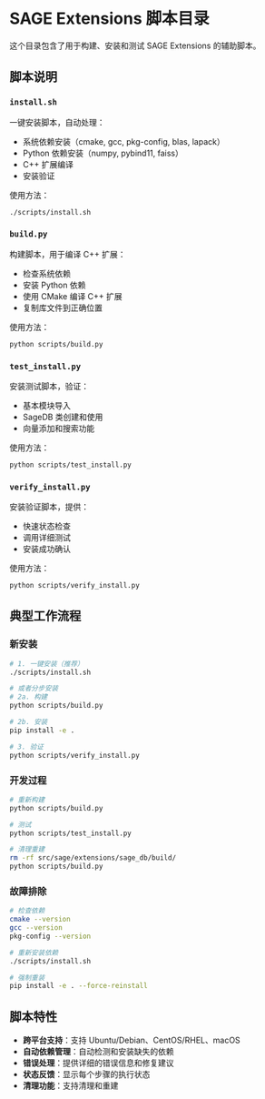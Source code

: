 # SAGE Extensions 脚本目录

这个目录包含了用于构建、安装和测试 SAGE Extensions 的辅助脚本。

## 脚本说明

### `install.sh`
一键安装脚本，自动处理：
- 系统依赖安装（cmake, gcc, pkg-config, blas, lapack）
- Python 依赖安装（numpy, pybind11, faiss）
- C++ 扩展编译
- 安装验证

使用方法：
```bash
./scripts/install.sh
```

### `build.py`
构建脚本，用于编译 C++ 扩展：
- 检查系统依赖
- 安装 Python 依赖
- 使用 CMake 编译 C++ 扩展
- 复制库文件到正确位置

使用方法：
```bash
python scripts/build.py
```

### `test_install.py`
安装测试脚本，验证：
- 基本模块导入
- SageDB 类创建和使用
- 向量添加和搜索功能

使用方法：
```bash
python scripts/test_install.py
```

### `verify_install.py`
安装验证脚本，提供：
- 快速状态检查
- 调用详细测试
- 安装成功确认

使用方法：
```bash
python scripts/verify_install.py
```

## 典型工作流程

### 新安装
```bash
# 1. 一键安装（推荐）
./scripts/install.sh

# 或者分步安装
# 2a. 构建
python scripts/build.py

# 2b. 安装
pip install -e .

# 3. 验证
python scripts/verify_install.py
```

### 开发过程
```bash
# 重新构建
python scripts/build.py

# 测试
python scripts/test_install.py

# 清理重建
rm -rf src/sage/extensions/sage_db/build/
python scripts/build.py
```

### 故障排除
```bash
# 检查依赖
cmake --version
gcc --version
pkg-config --version

# 重新安装依赖
./scripts/install.sh

# 强制重装
pip install -e . --force-reinstall
```

## 脚本特性

- **跨平台支持**：支持 Ubuntu/Debian、CentOS/RHEL、macOS
- **自动依赖管理**：自动检测和安装缺失的依赖
- **错误处理**：提供详细的错误信息和修复建议
- **状态反馈**：显示每个步骤的执行状态
- **清理功能**：支持清理和重建
